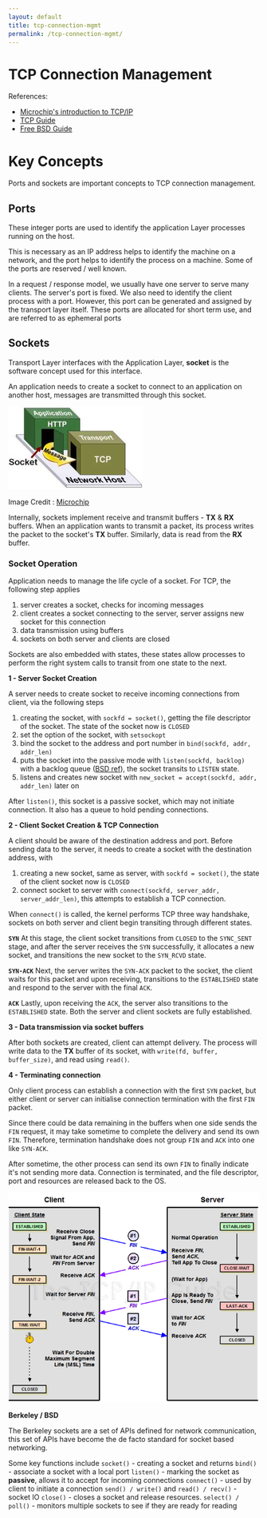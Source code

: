 ```yaml
---
layout: default
title: tcp-connection-mgmt
permalink: /tcp-connection-mgmt/
---
```

# TCP Connection Management
References:
- [Microchip's introduction to TCP/IP](https://developerhelp.microchip.com/xwiki/bin/view/applications/tcp-ip/sockets-ports/)
- [TCP Guide](http://www.tcpipguide.com/free/t_TCPConnectionTermination-2.htm)
- [Free BSD Guide](https://man.freebsd.org/cgi/man.cgi?query=listen&sektion=2&format=html)

# Key Concepts
Ports and sockets are important concepts to TCP connection management.
## Ports
These integer ports are used to identify the application Layer processes running on the host.

This is necessary as an IP address helps to identify the machine on a network, and the port helps to identify the process on a machine. Some of the ports are reserved / well known.

In a request / response model, we usually have one server to serve many clients. The server's port is fixed. We also need to identify the client process with a port. However, this port can be generated and assigned by the transport layer itself. These ports are allocated for short term use, and are referred to as ephemeral ports
## Sockets
Transport Layer interfaces with the Application Layer, **socket** is the software concept used for this interface.

An application needs to create a socket to connect to an application on another host, messages are transmitted through this socket.

![](micro_chip_socket_image.png)

Image Credit : [Microchip](https://developerhelp.microchip.com/xwiki/bin/view/applications/tcp-ip/sockets-ports/#HTCP2FIPPorts)

Internally, sockets implement receive and transmit buffers - **TX** & **RX** buffers. When an application wants to transmit a packet, its process writes the packet to the socket's **TX** buffer. Similarly, data is read from the **RX** buffer.

### **Socket Operation**
Application needs to manage the life cycle of a socket. For TCP, the following step applies
1. server creates a socket, checks for incoming messages
2. client creates a socket connecting to the server, server assigns new socket for this connection
3. data transmission using buffers
4. sockets on both server and clients are closed

Sockets are also embedded with states, these states allow processes to perform the right system calls to transit from one state to the next.

**1 - Server Socket Creation**

A server needs to create socket to receive incoming connections from client, via the following steps
1. creating the socket, with `sockfd = socket()`, getting the file descriptor of the socket. The state of the socket now is `CLOSED`
2. set the option of the socket, with `setsockopt`
3. bind the socket to the address and port number in `bind(sockfd, addr, addr_len)`
4. puts the socket into the passive mode with `listen(sockfd, backlog)` with a backlog queue ([BSD ref](https://man.freebsd.org/cgi/man.cgi?query=listen&sektion=2&format=html)), the socket transits to `LISTEN` state.
5. listens and creates new socket with `new_socket = accept(sockfd, addr, addr_len)` later on

After `listen()`, this socket is a passive socket, which may not initiate connection. It also has a queue to hold pending connections.

**2 - Client Socket Creation & TCP Connection**

A client should be aware of the destination address and port. Before sending data to the server, it needs to create a socket with the destination address, with
1. creating a new socket, same as server, with `sockfd = socket()`, the state of the client socket now is `CLOSED`
2. connect socket to server with `connect(sockfd, server_addr, server_addr_len)`, this attempts to establish a TCP connection.

When `connect()` is called, the kernel performs TCP three way handshake, sockets on both server and client begin transiting through different states.

**`SYN`**
At this stage, the client socket transitions from `CLOSED` to the `SYNC_SENT` stage, and after the server receives the `SYN` successfully, it allocates a new socket, and transitions the new socket to the `SYN_RCVD` state.

**`SYN-ACK`**
Next, the server writes the `SYN-ACK` packet to the socket, the client waits for this packet and upon receiving, transitions to the `ESTABLISHED` state and respond to the server with the final `ACK`.

**`ACK`**
Lastly, upon receiving the `ACK`, the server also transitions to the `ESTABLISHED` state. Both the server and client sockets are fully established.

**3 - Data transmission via socket buffers**

After both sockets are created, client can attempt delivery. The process will write data to the **TX** buffer of its socket, with `write(fd, buffer, buffer_size)`, and read using `read()`.

**4 - Terminating connection**

Only client process can establish a connection with the first `SYN` packet, but either client or server can initialise connection termination with the first `FIN` packet.

Since there could be data remaining in the buffers when one side sends the `FIN` request, it may take sometime to complete the delivery and send its own `FIN`. Therefore, termination handshake does not group `FIN` and `ACK` into one like `SYN-ACK`.

After sometime, the other process can send its own `FIN` to finally indicate it's not sending more data. Connection is terminated, and the file descriptor, port and resources are released back to the OS.

![](tcp_4_way_handshake.png)

**Berkeley / BSD**

The Berkeley sockets are a set of APIs defined for network communication, this set of APIs have become the de facto standard for socket based networking.

Some key functions include
`socket()` - creating a socket and returns
`bind()` - associate a socket with a local port
`listen()` - marking the socket as **passive**, allows it to accept for incoming connections
`connect()` - used by client to initiate a connection
`send() / write()` and `read() / recv()` - socket IO
`close()` - closes a socket and release resources.
`select() / poll()` - monitors multiple sockets to see if they are ready for reading


